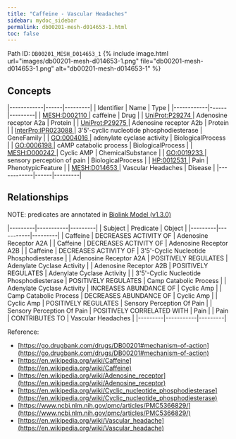 ```yaml
---
title: "Caffeine - Vascular Headaches"
sidebar: mydoc_sidebar
permalink: db00201-mesh-d014653-1.html
toc: false 
---
```



Path ID: `DB00201_MESH_D014653_1`
{% include image.html url="images/db00201-mesh-d014653-1.png" file="db00201-mesh-d014653-1.png" alt="db00201-mesh-d014653-1" %}

## Concepts

|------------|------|---------|
| Identifier | Name | Type    |
|------------|------|---------|
| <a href="https://identifiers.org/MESH:D002110">MESH:D002110 </a> | caffeine | Drug |
| <a href="https://identifiers.org/UniProt:P29274">UniProt:P29274 </a> | Adenosine receptor A2a | Protein |
| <a href="https://identifiers.org/UniProt:P29275">UniProt:P29275 </a> | Adenosine receptor A2b | Protein |
| <a href="https://identifiers.org/InterPro:IPR023088">InterPro:IPR023088 </a> | 3'5'-cyclic nucleotide phosphodiesterase | GeneFamily |
| <a href="https://identifiers.org/GO:0004016">GO:0004016 </a> | adenylate cyclase activity | BiologicalProcess |
| <a href="https://identifiers.org/GO:0006198">GO:0006198 </a> | cAMP catabolic process | BiologicalProcess |
| <a href="https://identifiers.org/MESH:D000242">MESH:D000242 </a> | Cyclic AMP | ChemicalSubstance |
| <a href="https://identifiers.org/GO:0019233">GO:0019233 </a> | sensory perception of pain | BiologicalProcess |
| <a href="https://identifiers.org/HP:0012531">HP:0012531 </a> | Pain | PhenotypicFeature |
| <a href="https://identifiers.org/MESH:D014653">MESH:D014653 </a> | Vascular Headaches | Disease |
|------------|------|---------|

## Relationships


NOTE: predicates are annotated in <a href="https://github.com/biolink/biolink-model/releases/tag/v1.3.0">Biolink Model (v1.3.0)</a>

|---------|-----------|---------|
| Subject | Predicate | Object  |
|---------|-----------|---------|
| Caffeine | DECREASES ACTIVITY OF | Adenosine Receptor A2A |
| Caffeine | DECREASES ACTIVITY OF | Adenosine Receptor A2B |
| Caffeine | DECREASES ACTIVITY OF | 3'5'-Cyclic Nucleotide Phosphodiesterase |
| Adenosine Receptor A2A | POSITIVELY REGULATES | Adenylate Cyclase Activity |
| Adenosine Receptor A2B | POSITIVELY REGULATES | Adenylate Cyclase Activity |
| 3'5'-Cyclic Nucleotide Phosphodiesterase | POSITIVELY REGULATES | Camp Catabolic Process |
| Adenylate Cyclase Activity | INCREASES ABUNDANCE OF | Cyclic Amp |
| Camp Catabolic Process | DECREASES ABUNDANCE OF | Cyclic Amp |
| Cyclic Amp | POSITIVELY REGULATES | Sensory Perception Of Pain |
| Sensory Perception Of Pain | POSITIVELY CORRELATED WITH | Pain |
| Pain | CONTRIBUTES TO | Vascular Headaches |
|---------|-----------|---------|

Reference: 
  - [https://go.drugbank.com/drugs/DB00201#mechanism-of-action](https://go.drugbank.com/drugs/DB00201#mechanism-of-action)
  - [https://en.wikipedia.org/wiki/Caffeine](https://en.wikipedia.org/wiki/Caffeine)
  - [https://en.wikipedia.org/wiki/Adenosine_receptor](https://en.wikipedia.org/wiki/Adenosine_receptor)
  - [https://en.wikipedia.org/wiki/Cyclic_nucleotide_phosphodiesterase](https://en.wikipedia.org/wiki/Cyclic_nucleotide_phosphodiesterase)
  - [https://www.ncbi.nlm.nih.gov/pmc/articles/PMC5366829/](https://www.ncbi.nlm.nih.gov/pmc/articles/PMC5366829/)
  - [https://en.wikipedia.org/wiki/Vascular_headache](https://en.wikipedia.org/wiki/Vascular_headache)
